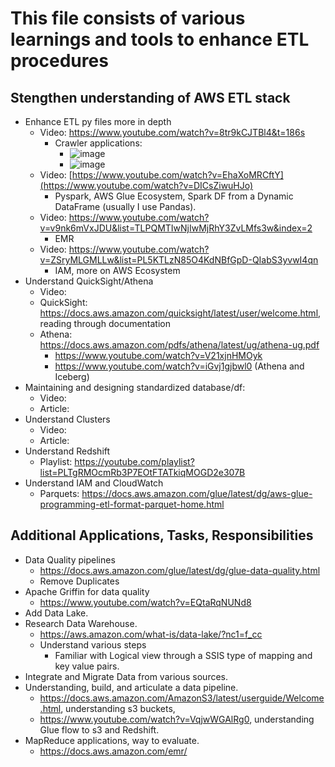 # This file consists of various learnings and tools to enhance ETL procedures

## Stengthen understanding of AWS ETL stack

- Enhance ETL py files more in depth
   - Video: https://www.youtube.com/watch?v=8tr9kCJTBl4&t=186s
     - Crawler applications:
       - ![image](https://github.com/EthanNorton/ETL-AWS/assets/86625413/d2ba6ae2-21c8-455b-a759-beb68e8ffabc)
       - ![image](https://github.com/EthanNorton/ETL-AWS/assets/86625413/b75207a0-f0a0-4ee4-ae65-a34933b3577e)
   - Video: [https://www.youtube.com/watch?v=EhaXoMRCftY](https://www.youtube.com/watch?v=DICsZiwuHJo)
     - Pyspark, AWS Glue Ecosystem, Spark DF from a Dynamic DataFrame (usually I use Pandas).
   - Video: https://www.youtube.com/watch?v=v9nk6mVxJDU&list=TLPQMTIwNjIwMjRhY3ZvLMfs3w&index=2
     - EMR
   - Video: https://www.youtube.com/watch?v=ZSryMLGMLLw&list=PL5KTLzN85O4KdNBfGpD-QIabS3yvwI4qn
     - IAM, more on AWS Ecosystem
- Understand QuickSight/Athena
   - Video:
   - QuickSight: https://docs.aws.amazon.com/quicksight/latest/user/welcome.html, reading through documentation
   - Athena: https://docs.aws.amazon.com/pdfs/athena/latest/ug/athena-ug.pdf
      - https://www.youtube.com/watch?v=V21xjnHMOyk
      - https://www.youtube.com/watch?v=iGvj1gjbwl0 (Athena and Iceberg)
 - Maintaining and designing standardized database/df:
   - Video:
   - Article:
- Understand Clusters
   - Video:
   - Article:
- Understand Redshift
   - Playlist: https://youtube.com/playlist?list=PLTgRMOcmRb3P7EOtFTATkiqMOGD2e307B
- Understand IAM and CloudWatch
  - Parquets: https://docs.aws.amazon.com/glue/latest/dg/aws-glue-programming-etl-format-parquet-home.html
 
## Additional Applications, Tasks, Responsibilities 

- Data Quality pipelines
  - https://docs.aws.amazon.com/glue/latest/dg/glue-data-quality.html
  - Remove Duplicates 
- Apache Griffin for data quality
  - https://www.youtube.com/watch?v=EQtaRqNUNd8
- Add Data Lake.
- Research Data Warehouse.
  - https://aws.amazon.com/what-is/data-lake/?nc1=f_cc
  - Understand various steps
    - Familiar with Logical view through a SSIS type of mapping and key value pairs. 
- Integrate and Migrate Data from various sources.
- Understanding, build, and articulate a data pipeline.
  - https://docs.aws.amazon.com/AmazonS3/latest/userguide/Welcome.html, understanding s3 buckets,
  - https://www.youtube.com/watch?v=VqjwWGAlRg0, understanding Glue flow to s3 and Redshift.
- MapReduce applications, way to evaluate.
  - https://docs.aws.amazon.com/emr/

